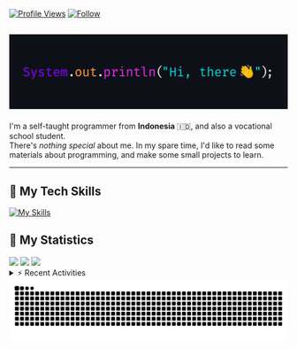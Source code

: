 <!-- Header Badges -->
[![Profile Views](https://komarev.com/ghpvc/?username=mitsuki31&color=blue&label=PROFILE+VIEWS)](https://github.com/mitsuki31)
[![Follow](https://img.shields.io/twitter/url?url=https%3A%2F%2Ftwitter.com%2Fryuumitsuki31)](https://twitter.com/ryuumitsuki31)

<h2><img src="images/hi_there.png"/></h2>

I'm a self-taught programmer from **Indonesia** 🇮🇩, and also a vocational school student.  
There's _nothing special_ about me. In my spare time, I'd like to read some materials about programming, and make some small projects to learn.

---

## 👾 My Tech Skills

[![My Skills](https://skillicons.dev/icons?i=py,c,cpp,java,js,ts,css,sass,html,bash,arduino)](https://skillicons.dev)


## 🔭 My Statistics

<picture id="stats">
    <source 
            srcset="https://github-readme-stats.vercel.app/api?username=mitsuki31&show_icons=true&theme=tokyonight&include_all_commits=true&show_private=falsee&hide=stars"
            media="(prefers-color-scheme: dark)"
    />
    <source
            srcset="https://github-readme-stats.vercel.app/api?username=mitsuki31&show_icons=true&include_all_commits=true&show_private=false&hide=stars"
            media="(prefers-color-scheme: light), (prefers-color-scheme: no-preference)"
    />
    <img src="https://github-readme-stats.vercel.app/api?username=mitsuki31&show_icons=true&include_all_commits=true&show_private=false&hide=stars" />
</picture>

<picture id="top-langs">
    <source
            srcset="https://github-readme-stats.vercel.app/api/top-langs/?username=mitsuki31&layout=donut&theme=tokyonight&count_private=true&langs_count=10"
            media="(prefers-color-scheme: dark)"
    />
    <source
            srcset="https://github-readme-stats.vercel.app/api/top-langs/?username=mitsuki31&layout=donut&count_private=true&langs_count=10"
            media="(prefers-color-scheme: light), (prefers-color-scheme: no-preference)"
    />
    <img src="https://github-readme-stats.vercel.app/api/top-langs/?username=mitsuki31&layout=donut&langs_count=10&count_private=true" />
</picture>

<picture id="profile-summary">
    <source
            srcset="https://github-profile-summary-cards.vercel.app/api/cards/profile-details?username=mitsuki31&theme=tokyonight"
            media="(prefers-color-scheme: dark)"
    />
    <source
            srcset="https://github-profile-summary-cards.vercel.app/api/cards/profile-details?username=mitsuki31&theme=github"
            media="(prefers-color-scheme: light), (prefers-color-scheme: no-preference)"
    />
    <img src="https://github-profile-summary-cards.vercel.app/api/cards/profile-details?username=mitsuki31" />
</picture>

<br/>


<details>
<summary>⚡ Recent Activities</summary>

<!--START_SECTION:activity-->
1. 🎉 Merged PR [#107](https://github.com/mitsuki31/jmatrix/pull/107) in [mitsuki31/jmatrix](https://github.com/mitsuki31/jmatrix)
2. 🗣 Commented on [#107](https://github.com/mitsuki31/jmatrix/pull/107#issuecomment-2129183042) in [mitsuki31/jmatrix](https://github.com/mitsuki31/jmatrix)
3. 💪 Opened PR [#107](https://github.com/mitsuki31/jmatrix/pull/107) in [mitsuki31/jmatrix](https://github.com/mitsuki31/jmatrix)
4. 🎉 Merged PR [#9](https://github.com/mitsuki31/lsfnd/pull/9) in [mitsuki31/lsfnd](https://github.com/mitsuki31/lsfnd)
5. 💪 Opened PR [#9](https://github.com/mitsuki31/lsfnd/pull/9) in [mitsuki31/lsfnd](https://github.com/mitsuki31/lsfnd)
6. 🎉 Merged PR [#8](https://github.com/mitsuki31/lsfnd/pull/8) in [mitsuki31/lsfnd](https://github.com/mitsuki31/lsfnd)
7. 💪 Opened PR [#8](https://github.com/mitsuki31/lsfnd/pull/8) in [mitsuki31/lsfnd](https://github.com/mitsuki31/lsfnd)
8. 🚀 Published release [v1.0.0](https://github.com/mitsuki31/lsfnd/releases/tag/v1.0.0) in [mitsuki31/lsfnd](https://github.com/mitsuki31/lsfnd)
9. 🎉 Merged PR [#7](https://github.com/mitsuki31/lsfnd/pull/7) in [mitsuki31/lsfnd](https://github.com/mitsuki31/lsfnd)
10. 💪 Opened PR [#7](https://github.com/mitsuki31/lsfnd/pull/7) in [mitsuki31/lsfnd](https://github.com/mitsuki31/lsfnd)
<!--END_SECTION:activity-->

</details>

<picture>
  <!-- For dark theme -->
  <source
    srcset="https://raw.githubusercontent.com/mitsuki31/mitsuki31/output/github-snake-dark.svg"
    media="(prefers-color-scheme: dark)"
  />
  <!-- For light theme -->
  <source
    srcset="https://raw.githubusercontent.com/mitsuki31/mitsuki31/output/github-snake.svg"
    media="(prefers-color-scheme: light)"
  />
  <!-- Default -->
  <img
    alt="GitHub Contribution Grid Snake"
    src="https://raw.githubusercontent.com/mitsuki31/mitsuki31/output/github-snake.svg"
  />
</picture>
